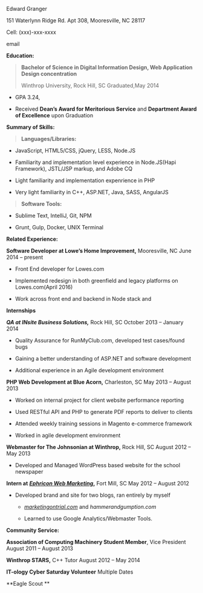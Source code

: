 Edward Granger

151 Waterlynn Ridge Rd. Apt 308, Mooresville, NC 28117

Cell: (xxx)-xxx-xxxx

email

**Education:**

> **Bachelor of Science in Digital Information Design, Web Application
> Design concentration**
>
> Winthrop University, Rock Hill, SC Graduated,May 2014

-   GPA 3.24,

-   Received **Dean’s Award for Meritorious Service** and **Department
    Award of Excellence** upon Graduation

**Summary of Skills:**

> **Languages/Libraries:**

-   JavaScript, HTML5/CSS, jQuery, LESS, Node.JS 

-   Familiarity and implementation level experience in Node.JS(Hapi Framework), 
    JSTL/JSP markup, and Adobe CQ

-   Light familiarity and implementation expenrience in PHP

-   Very light familiarity in C++, ASP.NET, Java, SASS, AngularJS

> **Software Tools:**

-   Sublime Text, IntelliJ, Git, NPM

-   Grunt, Gulp, Docker, UNIX Terminal

**Related Experience:**

**Software Developer at Lowe’s Home Improvement,** Mooresville, NC June
2014 – present

-   Front End developer for Lowes.com

-   Implemented redesign in both greenfield and legacy platforms on Lowes.com(April 2016)

-   Work across front end and backend in Node stack and 

**Internships**

***QA at INsite Business Solutions,*** Rock Hill, SC October 2013 –
January 2014

-   Quality Assurance for RunMyClub.com, developed test cases/found bugs

-   Gaining a better understanding of ASP.NET and software development

-   Additional experience in an Agile development environment

**PHP Web Development at Blue Acorn,** Charleston, SC May 2013 –
August 2013

-   Worked on internal project for client website performance reporting

-   Used RESTful API and PHP to generate PDF reports to deliver to
    clients

-   Attended weekly training sessions in Magento e-commerce framework

-   Worked in agile development environment

**Webmaster for The Johnsonian at Winthrop,** Rock Hill, SC August 2012
– May 2013

-   Developed and Managed WordPress based website for the school
    newspaper

**Intern at** [***Ephricon Web
Marketing***](http://www.ephricon.com/)**,** Fort Mill, SC May 2012 –
August 2012

-   Developed brand and site for two blogs, ran entirely by myself

    -   [*marketingontrial.com*](http://www.marketingontrial.com)[](http://www.marketingontrial.com)
        and *hammerandgumption.com*

    -   Learned to use Google Analytics/Webmaster Tools.

**Community Service:**

**Association of Computing Machinery Student Member**, Vice President
August 2011 – August 2013

**Winthrop STARS,** C++ Tutor August 2012 – May 2014

**IT-ology Cyber Saturday Volunteer** Multiple Dates

**Eagle Scout **
